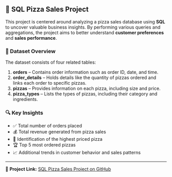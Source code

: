 ## 🍕 SQL Pizza Sales Project

This project is centered around analyzing a pizza sales database using **SQL** to uncover valuable business insights. By performing various queries and aggregations, the project aims to better understand **customer preferences** and **sales performance**.

### 📂 Dataset Overview

The dataset consists of four related tables:

1. **orders** – Contains order information such as order ID, date, and time.  
2. **order_details** – Holds details like the quantity of pizzas ordered and links each order to specific pizzas.  
3. **pizzas** – Provides information on each pizza, including size and price.  
4. **pizza_types** – Lists the types of pizzas, including their category and ingredients.

### 🔍 Key Insights

- ✅ Total number of orders placed  
- 💰 Total revenue generated from pizza sales  
- 🍕 Identification of the highest priced pizza  
- 🏆 Top 5 most ordered pizzas  
- 📈 Additional trends in customer behavior and sales patterns

---

📎 **Project Link:** [SQL Pizza Sales Project on GitHub](https://github.com/sumitbhagat1x/SQL_Pizza_sales_project/tree/main)
